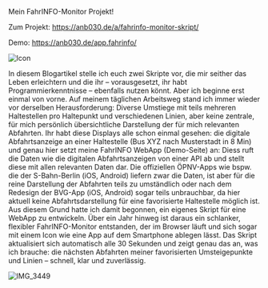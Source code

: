 Mein FahrINFO-Monitor Projekt!

Zum Projekt: https://anb030.de/a/fahrinfo-monitor-skript/

Demo: https://anb030.de/app.fahrinfo/

![Icon](https://github.com/user-attachments/assets/6605b1b8-904f-4909-92db-a3a9210acea0)

In diesem Blogartikel stelle ich euch zwei Skripte vor, die mir seither das Leben erleichtern und die ihr – vorausgesetzt, ihr habt Programmierkenntnisse – ebenfalls nutzen könnt. Aber ich beginne erst einmal von vorne. Auf meinem täglichen Arbeitsweg stand ich immer wieder vor derselben Herausforderung: Diverse Umstiege mit teils mehreren Haltestellen pro Haltepunkt und verschiedenen Linien, aber keine zentrale, für mich persönlich übersichtliche Darstellung der für mich relevanten Abfahrten. Ihr habt diese Displays alle schon einmal gesehen: die digitale Abfahrtsanzeige an einer Haltestelle (Bus XYZ nach Musterstadt in 8 Min) und genau hier setzt meine FahrINFO WebApp (Demo-Seite) an: Diess ruft die Daten wie die digitalen Abfahrtsanzeigen von einer API ab und stellt diese mit allen relevanten Daten dar. Die offiziellen ÖPNV-Apps wie bspw. die der S-Bahn-Berlin (iOS, Android) liefern zwar die Daten, ist aber für die reine Darstellung der Abfahrten teils zu umständlich oder nach dem Redesign der BVG-App (iOS, Android) sogar teils unbrauchbar, da hier aktuell keine Abfahrtsdarstellung für eine favorisierte Haltestelle möglich ist. Aus diesem Grund hatte ich damit begonnen, ein eigenes Skript für eine WebApp zu entwickeln. Über ein Jahr hinweg ist daraus ein schlanker, flexibler FahrINFO-Monitor entstanden, der im Browser läuft und sich sogar mit einem Icon wie eine App auf dem Smartphone ablegen lässt. Das Skript aktualisiert sich automatisch alle 30 Sekunden und zeigt genau das an, was ich brauche: die nächsten Abfahrten meiner favorisierten Umsteigepunkte und Linien – schnell, klar und zuverlässig.

![IMG_3449](https://github.com/user-attachments/assets/bbdadb9b-d3a9-4122-997b-d82a988fef38)
